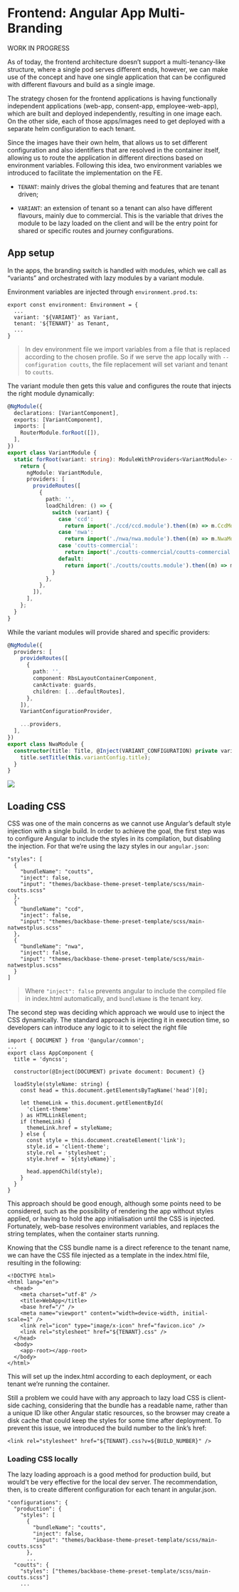 # Frontend: Angular App Multi-Branding
WORK IN PROGRESS

As of today, the frontend architecture doesn’t support a multi-tenancy-like structure, where a single pod serves different ends, however, we can make use of the concept and have one single application that can be configured with different flavours and build as a single image.

The strategy chosen for the frontend applications is having functionally independent applications (web-app, consent-app, employee-web-app), which are built and deployed independently, resulting in one image each. On the other side, each of those apps/images need to get deployed with a separate helm configuration to each tenant.

Since the images have their own helm, that allows us to set different configuration and also identifiers that are resolved in the container itself, allowing us to route the application in different directions based on environment variables. Following this idea, two environment variables we introduced to facilitate the implementation on the FE.

*   `TENANT`: mainly drives the global theming and features that are tenant driven;
    
*   `VARIANT`: an extension of tenant so a tenant can also have different flavours, mainly due to commercial. This is the variable that drives the module to be lazy loaded on the client and will be the entry point for shared or specific routes and journey configurations.
    

## App setup

In the apps, the branding switch is handled with modules, which we call as “variants” and orchestrated with lazy modules by a variant module.

Environment variables are injected through `environment.prod.ts`:

 ```
 export const environment: Environment = {
   ...
   variant: '${VARIANT}' as Variant,
   tenant: '${TENANT}' as Tenant,
   ...
 }
```

> In dev environment file we import variables from a file that is replaced according to the chosen profile. So if we serve the app locally with `--configuration coutts`, the file replacement will set variant and tenant to `coutts`.

The variant module then gets this value and configures the route that injects the right module dynamically:

 ```typescript
 @NgModule({
   declarations: [VariantComponent],
   exports: [VariantComponent],
   imports: [
     RouterModule.forRoot([]),
   ],
 })
 export class VariantModule {
   static forRoot(variant: string): ModuleWithProviders<VariantModule> {
     return {
       ngModule: VariantModule,
       providers: [
         provideRoutes([
           {
             path: '',
             loadChildren: () => {
               switch (variant) {
                 case 'ccd':
                   return import('./ccd/ccd.module').then((m) => m.CcdModule);
                 case 'nwa':
                   return import('./nwa/nwa.module').then((m) => m.NwaModule);
                 case 'coutts-commercial':
                   return import('./coutts-commercial/coutts-commercial.module').then((m) => m.CouttsCommercialModule);
                 default:
                   return import('./coutts/coutts.module').then((m) => m.CouttsModule);
               }
             },
           },
         ]),
       ],
     };
   }
 }
 
```
 

While the variant modules will provide shared and specific providers:

 ```typescript
 @NgModule({
   providers: [
     provideRoutes([
       {
         path: '',
         component: RbsLayoutContainerComponent,
         canActivate: guards,
         children: [...defaultRoutes],
       },
     ]),
     VariantConfigurationProvider,
 
     ...providers,
   ],
 })
 export class NwaModule {
   constructor(title: Title, @Inject(VARIANT_CONFIGURATION) private variantConfig: VariantConfiguration) {
     title.setTitle(this.variantConfig.title);
   }
 }
```

![](./frontend-angular-app-multi-branding-0.png)

## Loading CSS

CSS was one of the main concerns as we cannot use Angular’s default style injection with a single build. In order to achieve the goal, the first step was to configure Angular to include the styles in its compilation, but disabling the injection. For that we’re using the lazy styles in our `angular.json`:

 ```
 "styles": [
   {
     "bundleName": "coutts",
     "inject": false,
     "input": "themes/backbase-theme-preset-template/scss/main-coutts.scss"
   },
   {
     "bundleName": "ccd",
     "inject": false,
     "input": "themes/backbase-theme-preset-template/scss/main-natwestplus.scss"
   },
   {
     "bundleName": "nwa",
     "inject": false,
     "input": "themes/backbase-theme-preset-template/scss/main-natwestplus.scss"
   }
 ]
```

> Where `"inject": false` prevents angular to include the compiled file in index.html automatically, and `bundleName` is the tenant key.

The second step was deciding which approach we would use to inject the CSS dynamically. The standard approach is injecting it in execution time, so developers can introduce any logic to it to select the right file

 ```
 import { DOCUMENT } from '@angular/common';
 ...
 export class AppComponent {
   title = 'dyncss';
 
   constructor(@Inject(DOCUMENT) private document: Document) {}
 
   loadStyle(styleName: string) {
     const head = this.document.getElementsByTagName('head')[0];
 
     let themeLink = this.document.getElementById(
       'client-theme'
     ) as HTMLLinkElement;
     if (themeLink) {
       themeLink.href = styleName;
     } else {
       const style = this.document.createElement('link');
       style.id = 'client-theme';
       style.rel = 'stylesheet';
       style.href = `${styleName}`;
 
       head.appendChild(style);
     }
   }
 }
 
```
 

This approach should be good enough, although some points need to be considered, such as the possibility of rendering the app without styles applied, or having to hold the app initialisation until the CSS is injected. Fortunately, web-base resolves environment variables, and replaces the string templates, when the container starts running.

Knowing that the CSS bundle name is a direct reference to the tenant name, we can have the CSS file injected as a template in the index.html file, resulting in the following:

 ```
 <!DOCTYPE html>
 <html lang="en">
   <head>
     <meta charset="utf-8" />
     <title>WebApp</title>
     <base href="/" />
     <meta name="viewport" content="width=device-width, initial-scale=1" />
     <link rel="icon" type="image/x-icon" href="favicon.ico" />
     <link rel="stylesheet" href="${TENANT}.css" />
   </head>
   <body>
     <app-root></app-root>
   </body>
 </html>
```

This will set up the index.html according to each deployment, or each tenant we’re running the container.

Still a problem we could have with any approach to lazy load CSS is client-side caching, considering that the bundle has a readable name, rather than a unique ID like other Angular static resources, so the browser may create a disk cache that could keep the styles for some time after deployment. To prevent this issue, we introduced the build number to the link’s href:

 ```
 <link rel="stylesheet" href="${TENANT}.css?v=${BUILD_NUMBER}" />
```

### Loading CSS locally

The lazy loading approach is a good method for production build, but would't be very effective for the local dev server. The recommendation, then, is to create different configuration for each tenant in angular.json.

 ```
 "configurations": {
   "production": {
     "styles": [
       {
         "bundleName": "coutts",
         "inject": false,
         "input": "themes/backbase-theme-preset-template/scss/main-coutts.scss"
       },
       ...
   "coutts": {
     "styles": ["themes/backbase-theme-preset-template/scss/main-coutts.scss"]
     ...
```